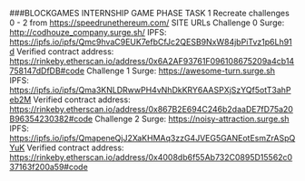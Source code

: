 ###BLOCKGAMES INTERNSHIP GAME PHASE TASK 1
Recreate challenges 0 - 2 from https://speedrunethereum.com/
SITE URLs
Challenge 0
Surge: http://codhouze_company.surge.sh/
IPFS: https://ipfs.io/ipfs/Qmc9hvaC9EUK7efbCfJc2QESB9NxW84jbPiTvz1p6Lh91d
Verified contract address: https://rinkeby.etherscan.io/address/0x6A2AF93761F096108675209a4cb14758147dDfDB#code
Challenge 1
Surge: https://awesome-turn.surge.sh
IPFS: https://ipfs.io/ipfs/Qma3KNLDRwwPH4vNhDkKRY6AASPXjSzYQf5otT3ahPeb2M
Verified contract address: https://rinkeby.etherscan.io/address/0x867B2E694C246b2daaDE7fD75a20B96354230382#code
Challenge 2
Surge: https://noisy-attraction.surge.sh
IPFS: https://ipfs.io/ipfs/QmapeneQjJ2XaKHMAq3zzG4JVEG5GANEotEsmZrASpQYuK
Verified contract address: https://rinkeby.etherscan.io/address/0x4008db6f55Ab732C0895D15562c037163f200a59#code

